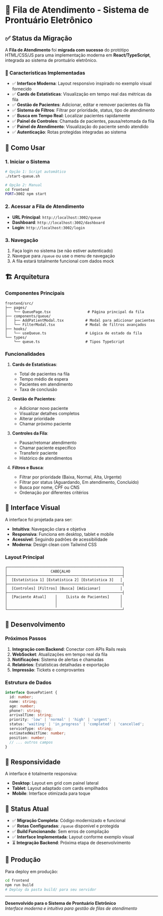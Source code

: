 # 🏥 Fila de Atendimento - Sistema de Prontuário Eletrônico

## ✅ Status da Migração

A **Fila de Atendimento** foi **migrada com sucesso** do protótipo HTML/CSS/JS para uma implementação moderna em **React/TypeScript**, integrada ao sistema de prontuário eletrônico.

### 🎯 Características Implementadas

- ✅ **Interface Moderna**: Layout responsivo inspirado no exemplo visual fornecido
- ✅ **Cards de Estatísticas**: Visualização em tempo real das métricas da fila
- ✅ **Gestão de Pacientes**: Adicionar, editar e remover pacientes da fila
- ✅ **Sistema de Filtros**: Filtrar por prioridade, status, tipo de atendimento
- ✅ **Busca em Tempo Real**: Localizar pacientes rapidamente
- ✅ **Painel de Controles**: Chamada de pacientes, pausa/retomada da fila
- ✅ **Painel de Atendimento**: Visualização do paciente sendo atendido
- ✅ **Autenticação**: Rotas protegidas integradas ao sistema

## 🚀 Como Usar

### 1. Iniciar o Sistema

```bash
# Opção 1: Script automático
./start-queue.sh

# Opção 2: Manual
cd frontend
PORT=3002 npm start
```

### 2. Acessar a Fila de Atendimento

- **URL Principal**: `http://localhost:3002/queue`
- **Dashboard**: `http://localhost:3002/dashboard`
- **Login**: `http://localhost:3002/login`

### 3. Navegação

1. Faça login no sistema (se não estiver autenticado)
2. Navegue para `/queue` ou use o menu de navegação
3. A fila estará totalmente funcional com dados mock

## 🏗️ Arquitetura

### Componentes Principais

```
frontend/src/
├── pages/
│   └── QueuePage.tsx                 # Página principal da fila
├── components/queue/
│   ├── AddPatientModal.tsx          # Modal para adicionar pacientes
│   └── FilterModal.tsx              # Modal de filtros avançados
├── hooks/
│   └── useQueue.ts                  # Lógica de estado da fila
└── types/
    └── queue.ts                     # Tipos TypeScript
```

### Funcionalidades

1. **Cards de Estatísticas**:
   - Total de pacientes na fila
   - Tempo médio de espera
   - Pacientes em atendimento
   - Taxa de conclusão

2. **Gestão de Pacientes**:
   - Adicionar novo paciente
   - Visualizar detalhes completos
   - Alterar prioridade
   - Chamar próximo paciente

3. **Controles da Fila**:
   - Pausar/retomar atendimento
   - Chamar paciente específico
   - Transferir paciente
   - Histórico de atendimentos

4. **Filtros e Busca**:
   - Filtrar por prioridade (Baixa, Normal, Alta, Urgente)
   - Filtrar por status (Aguardando, Em atendimento, Concluído)
   - Busca por nome, CPF ou CNS
   - Ordenação por diferentes critérios

## 🎨 Interface Visual

A interface foi projetada para ser:
- **Intuitiva**: Navegação clara e objetiva
- **Responsiva**: Funciona em desktop, tablet e mobile
- **Acessível**: Seguindo padrões de acessibilidade
- **Moderna**: Design clean com Tailwind CSS

### Layout Principal

```
┌─────────────────────────────────────────────────────┐
│                    CABEÇALHO                        │
├─────────────────────────────────────────────────────┤
│  [Estatística 1] [Estatística 2] [Estatística 3]   │
├─────────────────────────────────────────────────────┤
│  [Controles] [Filtros] [Busca] [Adicionar]         │
├─────────────────────────────────────────────────────┤
│  [Paciente Atual]    │    [Lista de Pacientes]     │
│                      │                             │
│                      │                             │
└─────────────────────────────────────────────────────┘
```

## 🔧 Desenvolvimento

### Próximos Passos

1. **Integração com Backend**: Conectar com APIs Rails reais
2. **WebSocket**: Atualizações em tempo real da fila
3. **Notificações**: Sistema de alertas e chamadas
4. **Relatórios**: Estatísticas detalhadas e exportação
5. **Impressão**: Tickets e comprovantes

### Estrutura de Dados

```typescript
interface QueuePatient {
  id: number;
  name: string;
  age: number;
  phone?: string;
  arrivalTime: string;
  priority: 'low' | 'normal' | 'high' | 'urgent';
  status: 'waiting' | 'in_progress' | 'completed' | 'cancelled';
  serviceType: string;
  estimatedWaitTime: number;
  position: number;
  // ... outros campos
}
```

## 📱 Responsividade

A interface é totalmente responsiva:
- **Desktop**: Layout em grid com painel lateral
- **Tablet**: Layout adaptado com cards empilhados
- **Mobile**: Interface otimizada para toque

## 🎯 Status Atual

- ✅ **Migração Completa**: Código modernizado e funcional
- ✅ **Rotas Configuradas**: `/queue` disponível e protegida
- ✅ **Build Funcionando**: Sem erros de compilação
- ✅ **Interface Implementada**: Layout conforme exemplo visual
- ⏳ **Integração Backend**: Próxima etapa de desenvolvimento

## 🚀 Produção

Para deploy em produção:

```bash
cd frontend
npm run build
# Deploy da pasta build/ para seu servidor
```

---

**Desenvolvido para o Sistema de Prontuário Eletrônico**  
*Interface moderna e intuitiva para gestão de filas de atendimento*
